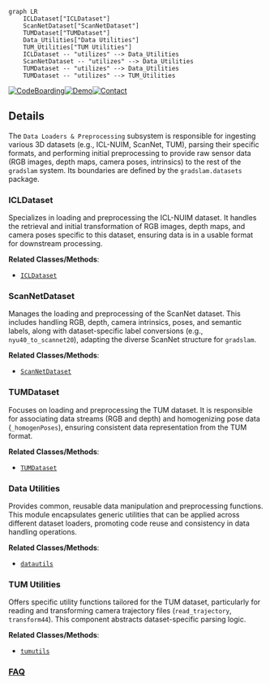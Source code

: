 ```mermaid
graph LR
    ICLDataset["ICLDataset"]
    ScanNetDataset["ScanNetDataset"]
    TUMDataset["TUMDataset"]
    Data_Utilities["Data Utilities"]
    TUM_Utilities["TUM Utilities"]
    ICLDataset -- "utilizes" --> Data_Utilities
    ScanNetDataset -- "utilizes" --> Data_Utilities
    TUMDataset -- "utilizes" --> Data_Utilities
    TUMDataset -- "utilizes" --> TUM_Utilities
```

[![CodeBoarding](https://img.shields.io/badge/Generated%20by-CodeBoarding-9cf?style=flat-square)](https://github.com/CodeBoarding/CodeBoarding)[![Demo](https://img.shields.io/badge/Try%20our-Demo-blue?style=flat-square)](https://www.codeboarding.org/demo)[![Contact](https://img.shields.io/badge/Contact%20us%20-%20contact@codeboarding.org-lightgrey?style=flat-square)](mailto:contact@codeboarding.org)

## Details

The `Data Loaders & Preprocessing` subsystem is responsible for ingesting various 3D datasets (e.g., ICL-NUIM, ScanNet, TUM), parsing their specific formats, and performing initial preprocessing to provide raw sensor data (RGB images, depth maps, camera poses, intrinsics) to the rest of the `gradslam` system. Its boundaries are defined by the `gradslam.datasets` package.

### ICLDataset
Specializes in loading and preprocessing the ICL-NUIM dataset. It handles the retrieval and initial transformation of RGB images, depth maps, and camera poses specific to this dataset, ensuring data is in a usable format for downstream processing.


**Related Classes/Methods**:

- <a href="https://github.com/gradslam/gradslam/blob/main/gradslam/datasets/icl.py" target="_blank" rel="noopener noreferrer">`ICLDataset`</a>


### ScanNetDataset
Manages the loading and preprocessing of the ScanNet dataset. This includes handling RGB, depth, camera intrinsics, poses, and semantic labels, along with dataset-specific label conversions (e.g., `nyu40_to_scannet20`), adapting the diverse ScanNet structure for `gradslam`.


**Related Classes/Methods**:

- <a href="https://github.com/gradslam/gradslam/blob/main/gradslam/datasets/scannet.py" target="_blank" rel="noopener noreferrer">`ScanNetDataset`</a>


### TUMDataset
Focuses on loading and preprocessing the TUM dataset. It is responsible for associating data streams (RGB and depth) and homogenizing pose data (`_homogenPoses`), ensuring consistent data representation from the TUM format.


**Related Classes/Methods**:

- <a href="https://github.com/gradslam/gradslam/blob/main/gradslam/datasets/tum.py" target="_blank" rel="noopener noreferrer">`TUMDataset`</a>


### Data Utilities
Provides common, reusable data manipulation and preprocessing functions. This module encapsulates generic utilities that can be applied across different dataset loaders, promoting code reuse and consistency in data handling operations.


**Related Classes/Methods**:

- <a href="https://github.com/gradslam/gradslam/blob/main/gradslam/datasets/datautils.py" target="_blank" rel="noopener noreferrer">`datautils`</a>


### TUM Utilities
Offers specific utility functions tailored for the TUM dataset, particularly for reading and transforming camera trajectory files (`read_trajectory`, `transform44`). This component abstracts dataset-specific parsing logic.


**Related Classes/Methods**:

- <a href="https://github.com/gradslam/gradslam/blob/main/gradslam/datasets/tumutils.py" target="_blank" rel="noopener noreferrer">`tumutils`</a>




### [FAQ](https://github.com/CodeBoarding/GeneratedOnBoardings/tree/main?tab=readme-ov-file#faq)